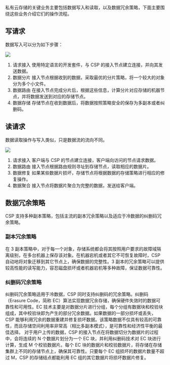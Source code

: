 私有云存储的关键业务主要包括数据写入和读取，以及数据冗余策略，下面主要围绕这些业务介绍它们的操作流程。
## 写请求
数据写入可以分为如下步骤：

![](http://imgcache.tcecqpoc.fsphere.cn/image/mc.qcloudimg.com/static/img/96743b945b33d41652b4db667ee5292a/image.png)


1. 请求接入
使用特定语言的开发套件，与 CSP 的接入节点建立连接，并向其发送数据。
2. 数据分片
接入节点根据收到的数据，采取最优的分片策略，将一个较大的对象分为多个小文件。
3. 数据路由
在接入节点完成分片后，根据这些信息，计算分片对应存储的机器节点，并将数据发送到对应的存储节点。
4. 数据存储
存储节点在收到数据后，将数据按照策略安全的保存为多副本或者纠删码。


## 读请求
数据读取操作与写入类似，只是数据流的流向不同。


![](http://imgcache.tcecqpoc.fsphere.cn/image/mc.qcloudimg.com/static/img/8bc966e0b6b5bc12d85f564d415c5d5e/image.png)


1. 请求接入
客户端与 CSP 的节点建立连接，客户端向访问的节点请求数据。
2. 数据路由
接入节点根据路由规则寻址到存储节点，读取相应的数据片。
3. 数据修复
如果某些数据片损坏，存储节点将根据数据的存储策略进行相应的修复操作。
4. 数据聚合
接入节点将数据片聚合为完整的数据，发送给客户端。

## 数据冗余策略

CSP 支持多种副本策略，包括主流的副本冗余策略以及适应于冷数据的纠删码冗余策略。

###  副本冗余策略
在 3 副本策略中，对于每一个对象，存储系统都会将其按照用户要求的故障域隔离级别，在多台机器上保存该对象。在机器宕机或者其它不可恢复故障时，CSP 自动地将对象迁移到其它节点上，确保数据的完整性。3 副本的冗余策略可以提供较高性能的读写能力，容忍磁盘损坏或者机器宕机等多种故障，保证数据可靠性。

### 纠删码冗余策略
纠删码冗余策略适用于冷数据，CSP 同时支持纠删码的冗余策略。纠删码（Erasure Code，简称 EC）算法实现数据冗余存储，确保硬件失效时的数据可靠性和可用性。EC 技术主要是对数据分片进行分组，每个分组有数据块和校验块组成，其中校验块即为产生的部分冗余数据。如果数据的一部分损坏或丢失，CSP 能够利用冗余的数据重建并修复损坏数据。该策略数据不仅具有较高的可靠性，而且存储空间利用率非常高（相比多副本模式），是可靠性和经济性平衡的最佳选择。
对于用户上传的数据，CSP 的接入节点在将数据切分为数据片的过程中，会将连续的 N  个数据片划分为一个 EC 块，并利用纠删码技术对 EC 块进行计算，生成 M 个校验数据片。每个 EC 块的数据片和校验数据片，将存储在存储集群上不同的存储节点上，确保其可靠性。只要每个 EC 组损坏的数据片数量不超过 M，CSP 的存储结点都能利用 EC 组的其它数据片将损坏数据片修复。